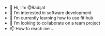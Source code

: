 - 👋 Hi, I’m @Badijat
- 👀 I’m interested in software development 
- 🌱 I’m currently learning how to use fit hub
- 💞️ I’m looking to collaborate on a team project 
- 📫 How to reach me ...

<!---
Badijat/Badijat is a ✨ special ✨ repository because its `README.md` (this file) appears on your GitHub profile.
You can click the Preview link to take a look at your changes.
--->
